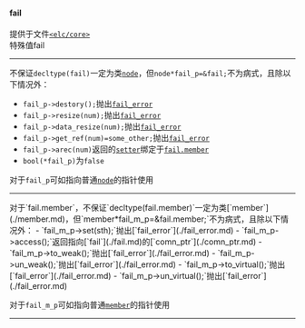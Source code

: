 #### fail  
提供于文件[`<elc/core>`](./index.md)  
特殊值fail  

______

不保证`decltype(fail)`一定为类[`node`](./node.md)，但`node*fail_p=&fail;`不为病式，且除以下情况外：  
- `fail_p->destory();`抛出[`fail_error`](./fail_error.md)  
- `fail_p->resize(num);`抛出[`fail_error`](./fail_error.md)  
- `fail_p->data_resize(num);`抛出[`fail_error`](./fail_error.md)  
- `fail_p->get_ref(num)=some_other;`抛出[`fail_error`](./fail_error.md)  
- `fail_p->arec(num)`返回的[`setter`](./setter.md)绑定于[`fail.member`](#member)   
- `bool(*fail_p)`为`false`  

对于`fail_p`可如指向普通[`node`](./node.md)的指针使用  

______

<p id = "member"></p>
对于`fail.member`，不保证`decltype(fail.member)`一定为类[`member`](./member.md)，但`member*fail_m_p=&fail.member;`不为病式，且除以下情况外： 
- `fail_m_p->set(sth);`抛出[`fail_error`](./fail_error.md)  
- `fail_m_p->access();`返回指向[`fail`](./fail.md)的[`comn_ptr`](./comn_ptr.md)  
- `fail_m_p->to_weak();`抛出[`fail_error`](./fail_error.md)  
- `fail_m_p->un_weak();`抛出[`fail_error`](./fail_error.md)  
- `fail_m_p->to_virtual();`抛出[`fail_error`](./fail_error.md)  
- `fail_m_p->un_virtual();`抛出[`fail_error`](./fail_error.md)  

对于`fail_m_p`可如指向普通[`member`](./member.md)的指针使用  

______

